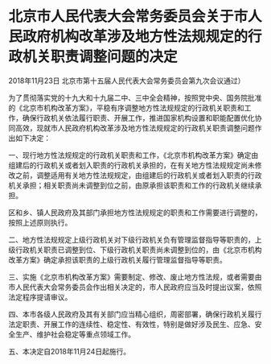 # 北京市人民代表大会常务委员会关于市人民政府机构改革涉及地方性法规规定的行政机关职责调整问题的决定

2018年11月23日 北京市第十五届人民代表大会常务委员会第九次会议通过）



为了贯彻落实党的十九大和十九届二中、三中全会精神，按照党中央、国务院批准的《北京市机构改革方案》，平稳有序调整地方性法规规定的行政机关职责和工作，确保行政机关依法履行职责、开展工作，推进国家机构设置和职能配置优化协同高效，现就市人民政府机构改革涉及地方性法规规定的行政机关职责调整问题作出如下决定：

一、现行地方性法规规定的行政机关职责和工作，《北京市机构改革方案》确定由组建后的行政机关或者划入职责的行政机关承担的，在有关地方性法规规定尚未修改之前，调整适用有关地方性法规规定，由组建后的行政机关或者划入职责的行政机关承担；相关职责尚未调整到位之前，由原承担该职责和工作的行政机关继续承担。

区和乡、镇人民政府及其部门承担地方性法规规定的职责和工作需要进行调整的，按照上述原则执行。

二、地方性法规规定上级行政机关对下级行政机关负有管理监督指导等职责的，上级行政机关职责已调整到位、下级行政机关职责尚未调整到位的，由《北京市机构改革方案》确定承担该职责的上级行政机关履行管理监督指导等职责。

三、实施《北京市机构改革方案》需要制定、修改、废止地方性法规，或者需要由市人民代表大会常务委员会作出相关决定的，市人民政府应当及时提出议案，依照法定程序提请审议。

四、本市各级人民政府及其有关部门应当精心组织，周密部署，确保行政机关履行法定职责、开展工作的连续性、稳定性、有效性，特别是做好涉及民生、应急、安全生产、维护社会稳定等重点领域工作。

五、本决定自2018年11月24日起施行。